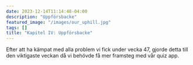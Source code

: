 ```yaml
---
date: 2023-12-14T11:14:48-04:00
description: "Uppförsbacke"
featured_image: "/images/our_uphill.jpg"
tags: []
title: "Kapitel IV: Uppförsbacke"
---
```

<style>
  body {
    background-image: url('/images/our_uphill.jpg');
    background-size: cover;
  }
</style>
Efter att ha kämpat med alla problem vi fick under vecka 47, gjorde detta till den viktigaste veckan då vi behövde få mer framsteg med vår quiz app.